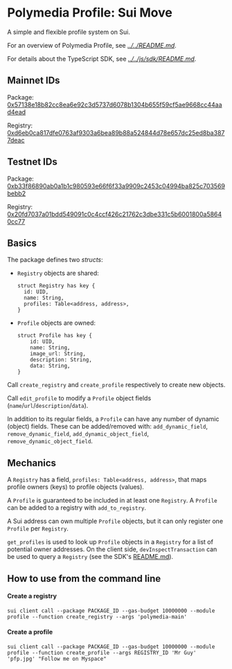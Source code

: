 # Polymedia Profile: Sui Move

A simple and flexible profile system on Sui.

For an overview of Polymedia Profile, see _[../../README.md](../../README.md)_.

For details about the TypeScript SDK, see _[../../js/sdk/README.md](../../js/sdk/README.md)_.

## Mainnet IDs

Package: [0x57138e18b82cc8ea6e92c3d5737d6078b1304b655f59cf5ae9668cc44aad4ead](https://explorer.polymedia.app/object/0x57138e18b82cc8ea6e92c3d5737d6078b1304b655f59cf5ae9668cc44aad4ead)

Registry: [0xd6eb0ca817dfe0763af9303a6bea89b88a524844d78e657dc25ed8ba3877deac](https://explorer.polymedia.app/object/0xd6eb0ca817dfe0763af9303a6bea89b88a524844d78e657dc25ed8ba3877deac)

## Testnet IDs

Package: [0xb33f86890ab0a1b1c980593e66f6f33a9909c2453c04994ba825c703569bebb2](https://explorer.polymedia.app/object/0xb33f86890ab0a1b1c980593e66f6f33a9909c2453c04994ba825c703569bebb2?network=testnet)

Registry: [0x20fd7037a01bdd549091c0c4ccf426c21762c3dbe331c5b6001800a58640cc77](https://explorer.polymedia.app/object/0x20fd7037a01bdd549091c0c4ccf426c21762c3dbe331c5b6001800a58640cc77?network=testnet)


## Basics

The package defines two _structs_:

- `Registry` objects are shared:
  ```
  struct Registry has key {
    id: UID,
    name: String,
    profiles: Table<address, address>,
  }
  ```
- `Profile` objects are owned:
  ```
  struct Profile has key {
      id: UID,
      name: String,
      image_url: String,
      description: String,
      data: String,
  }
  ```

Call `create_registry` and `create_profile` respectively to create new objects.

Call `edit_profile` to modify a `Profile` object fields (`name`/`url`/`description`/`data`).

In addition to its regular fields, a `Profile` can have any number of dynamic (object) fields. These can be added/removed with: `add_dynamic_field`, `remove_dynamic_field`, `add_dynamic_object_field`, `remove_dynamic_object_field`.

## Mechanics

A `Registry` has a field, `profiles: Table<address, address>`, that maps profile owners (keys) to profile objects (values).

A `Profile` is guaranteed to be included in at least one `Registry`. A `Profile` can be added to a registry with `add_to_registry`.

A Sui address can own multiple `Profile` objects, but it can only register one `Profile` per `Registry`.

`get_profiles` is used to look up `Profile` objects in a `Registry` for a list of potential owner addresses. On the client side, `devInspectTransaction` can be used to query a `Registry` (see the SDK's [README.md](../sdk/README.md)).

## How to use from the command line

#### Create a registry
```
sui client call --package PACKAGE_ID --gas-budget 10000000 --module profile --function create_registry --args 'polymedia-main'
```

#### Create a profile
```
sui client call --package PACKAGE_ID --gas-budget 10000000 --module profile --function create_profile --args REGISTRY_ID 'Mr Guy' 'pfp.jpg' "Follow me on Myspace"
```
